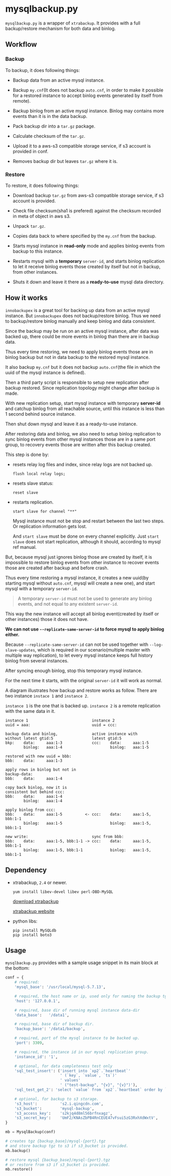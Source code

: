 # mysqlbackup.py

`mysqlbackup.py` is a wrapper of `xtrabackup`.
It provides with a full backup/restore mechanism for both data and binlog.

##  Workflow

### Backup

To backup, it does following things:

-   Backup data from an active mysql instance.

-   Backup `my.cnf`(It does not backup `auto.cnf`, in order to make it
    possible for a restored instance to accept binlog events generated by
    itself from remote).

-   Backup binlog from an active mysql instance.
    Binlog may contains more events than it is in the data backup.

-   Pack backup dir into a `tar.gz` package.

-   Calculate checksum of the `tar.gz`.

-   Upload it to a aws-s3 compatible storage service, if s3 account is
    provided in conf.

-   Removes backup dir but leaves `tar.gz` where it is.

### Restore

To restore, it does following things:

-   Download backup `tar.gz` from aws-s3 compatible storage service,
    if s3 account is provided.

-   Check file checksum(sha1 is prefered) against the checksum recorded in
    meta of object in aws s3.

-   Unpack `tar.gz`.

-   Copies data back to where specified by the `my.cnf` from the backup.

-   Starts mysql instance in **read-only** mode and applies binlog
    events from backup to this instance.

-   Restarts mysql with a **temporary** `server-id`, and starts binlog
    replication to let it receive binlog events those created by itself but
    not in backup, from other instances.

-   Shuts it down and leave it there as a **ready-to-use** mysql data
    directory.

## How it works

`innobackupex` is a great tool for backing up data from an active mysql
instance.
But `innobackupex` does not backup/restore binlog.
Thus we need to backup/restore binlog manually and keep binlog and data
consistent.

Since the backup may be run on an active mysql instance, after data was
backed up, there could be more events in binlog than there are in backup data.

Thus every time restoring, we need to apply binlog events those are in binlog
backup but not in data backup to the restored mysql instance.

It also backup `my.cnf` but it does not backup `auto.cnf`(the file in which
the uuid of the mysql instance is defined).

<!-- TODO third party -->

Then a third party script is responsible to setup new replication after backup
restored.
Since replication topology might change after backup is made.


With new replication setup, start mysql instance with temporary **server-id**
and catchup binlog from all reachable source, until this instance is less than
1 second behind source instance.

Then shut down mysql and leave it as a ready-to-use instance.

<!-- TODO make it a function to setup replication in mysqlbackup.py -->
<!-- TODO continue from here -->

After restoring data and binlog, we also need to setup binlog replication to
sync binlog events from other mysql instances those are in a same port group,
to recovery events those are written after this backup created.

This step is done by:

-   resets relay log files and index, since relay logs are not backed up.

    ```
    flush local relay logs;
    ```

-   resets slave status:

    ```
    reset slave
    ```

-   restarts replication.

    ```
    start slave for channel "**"
    ```

    Mysql instance must not be stop and restart between the last two steps.
    Or replication information gets lost.

    And `start slave` must be done on every channel explicitly.
    Just `start slave` does not start replication, although it should,
    according to mysql ref manual.

But, because mysql just ignores binlog those are created by itself, it is
impossible to restore binlog events from other instance to recover events
those are created after backup and before crash.

Thus every time restoring a mysql instance, it creates a new uuid(by starting
mysql without `auto.cnf`, mysql will create a new one),
and start mysql with a temporary `server-id`.

>   A temporary `server-id` must not be used to generate any binlog events,
>   and not equal to any existent `server-id`.

This way the new instance will accept all binlog event(created by itself or
other instances) those it does not have.

**We can not use `--replicate-same-server-id` to force mysql to apply binlog
either.**

Because `--replicate-same-server-id` can not be used together with
`--log-slave-updates`, which is required in our scenario(multiple master with
multiple way replication), to let every mysql instance keeps full history
binlog from several instances.

After syncing enough binlog, stop this temporary mysql instance.

For the next time it starts, with the original `server-id` it will work as
normal.

A diagram illustrates how backup and restore works as follow.
There are two instance `instace 1` and `instance 2`.

`instance 1` is the one that is backed up.
`instance 2` is a remote replication with the same data in it.

```
instance 1                            instance 2
uuid = aaa:                           uuid = ccc:

backup data and binlog,               active instance with
without latest gtid:5                 latest gtid:5
bkp:    data:     aaa:1-3             ccc:    data:     aaa:1-5
        binlog:   aaa:1-4                     binlog:   aaa:1-5

restored with new uuid = bbb:
bbb:    data:     aaa:1-3

apply rows in binlog but not in
backup-data:
bbb:    data:     aaa:1-4

copy back binlog, now it is
consistent but behind ccc:
bbb:    data:     aaa:1-4
        binlog:   aaa:1-4

apply binlog from ccc:
bbb:    data:     aaa:1-5          <- ccc:    data:     aaa:1-5, bbb:1-1
        binlog:   aaa:1-5                     binlog:   aaa:1-5, bbb:1-1

new write:                            sync from bbb:
bbb:    data:     aaa:1-5, bbb:1-1 -> ccc:    data:     aaa:1-5, bbb:1-1
        binlog:   aaa:1-5, bbb:1-1            binlog:   aaa:1-5, bbb:1-1

```

## Dependency

-   xtrabackup, `2.4` or newer.

    ```
    yum install libev-devel libev perl-DBD-MySQL
    ```

    [download xtrabackup](https://www.percona.com/downloads/XtraBackup/Percona-XtraBackup-2.4.4/binary/redhat/7/x86_64/percona-xtrabackup-24-2.4.4-1.el7.x86_64.rpm)

    [xtrabackup website](https://www.percona.com/downloads/XtraBackup/LATEST/)

-   python libs:

    ```
    pip install MySQLdb
    pip install boto3
    ```

## Usage

`mysqlbackup.py` provides with a sample usage snippet in its main block at the
bottom:

```python
conf = {
    # required:
    'mysql_base': '/usr/local/mysql-5.7.13',

    # required, the host name or ip, used only for naming the backup tgz file.
    'host': '127.0.0.1',

    # required, base dir of running mysql instance data-dir
    'data_base':   '/data1',

    # required, base dir of backup dir.
    'backup_base': '/data1/backup',

    # required, port of the mysql instance to be backed up.
    'port': 3309,

    # required, the instance id in our mysql replication group.
    'instance_id': '1',

    # optional, for data completeness test only
    'sql_test_insert': ('insert into `xp2`.`heartbeat`'
                        ' (`key`, `value`, `ts`)'
                        ' values'
                        ' ("test-backup", "{v}", "{v}")'),
    'sql_test_get_2': 'select `value` from `xp2`.`heartbeat` order by `_id` desc limit 2',

    # optional, for backup to s3 storage.
    's3_host':          's2.i.qingcdn.com',
    's3_bucket':        'mysql-backup',
    's3_access_key':    's2kjq4d8ml56brfnxagz',
    's3_secret_key':    'UmF2/KNAsZbPB4RnCEUE47vFsui5zG3RxhXdWxtV',
}

mb = MysqlBackup(conf)

# creates tgz {backup_base}/mysql-{port}.tgz
# and store backup tgz to s3 if s3_bucket is provided.
mb.backup()

# restore mysql {backup_base}/mysql-{port}.tgz
# or restore from s3 if s3_bucket is provided.
mb.restore()
```
